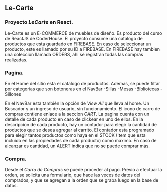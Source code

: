 ## Le-Carte

### Proyecto _LeCarte_ en React.
Le-Carte es un E-COMMERCE de muebles de diseño. Es producto del curso de ReactJS de CoderHouse. 
El proyecto consume una catalogo de productos que esta guardado en FIREBASE. En caso de seleccionar un producto, este es llamado por su ID a FIREBASE. En FIREBASE hay tambien una coleccion llamada ORDERS, ahi se registran todas las compras realizadas. 

### Pagina.
En el Home del sitio esta el catalogo de productos. Ademas, se puede filtar por categorias que son botoneras en el NavBar 
-Sillas
-Mesas 
-Bibliotecas 
-Sillones

En el NavBar esta también la opción de _View All_ que lleva al home. Un Buscador y un ingreso de usuario, sin funcionamiento. El icono de carro de compras contiene enlace a la seccion _CART_. 
La pagina cuenta con un detalle de cada producto en caso de clickear en uno de ellos.
En la descripcion de cada producto, hay un contador para elegir la cantidad de productos que se desea agregar al carrito. El contador esta programado para elegir tantos productos como haya en el STOCK (Item que esta incluido en las propiedades de cada producto) como maximo. En caso de alcanzar es cantidad, un ALERT indica que no se puede comprar más. 

### Compra.
Desde el _Carro de Compras_ se puede proceder al pago. Previo a efectuar la orden, se solicita una formulario, que hace las veces de datos del comprados, y que se agregan a la orden que se graba luego en la base de datos.



